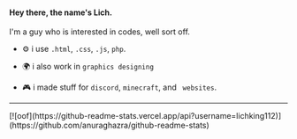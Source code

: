 #### Hey there, the name's Lich.
I'm a guy who is interested in codes, well sort off.

* ⚙️ i use `.html`, `.css`, `.js`, `php`.
* 🌍 i also work in `graphics designing`

* 🎮 i made stuff for `discord`, `minecraft`, and ` websites`.


<hr>
[![oof](https://github-readme-stats.vercel.app/api?username=lichking112)](https://github.com/anuraghazra/github-readme-stats)
